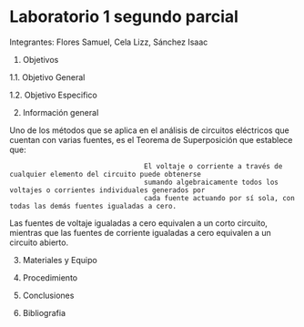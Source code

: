 # Laboratorio 1 segundo parcial
Integrantes: Flores Samuel, Cela Lizz, Sánchez Isaac

1. Objetivos

  1.1. Objetivo General

  1.2. Objetivo Especifico

2. Información general

Uno de los métodos que se aplica en el análisis de circuitos eléctricos que cuentan con varias fuentes, es el Teorema de Superposición que establece que:

                                     El voltaje o corriente a través de cualquier elemento del circuito puede obtenerse
                                     sumando algebraicamente todos los voltajes o corrientes individuales generados por
                                     cada fuente actuando por sí sola, con todas las demás fuentes igualadas a cero.
                                     
Las fuentes de voltaje igualadas a cero equivalen a un corto circuito, mientras que las fuentes de corriente igualadas a cero equivalen a un circuito abierto.

3. Materiales y Equipo


4. Procedimiento


5. Conclusiones


6. Bibliografia
